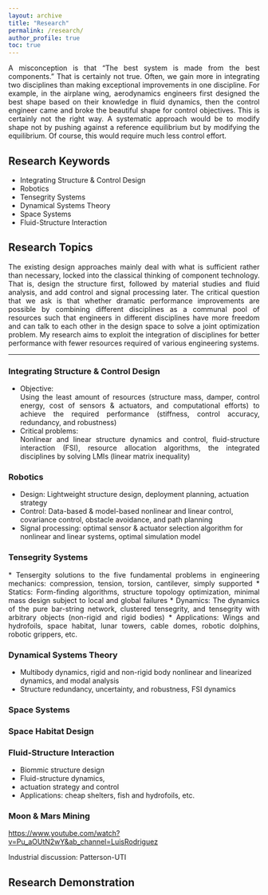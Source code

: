 ```yaml
---
layout: archive
title: "Research"
permalink: /research/
author_profile: true
toc: true
---
```


<div style="text-align: justify"> A misconception is that “The best system is made from the best components.” That is certainly not true. Often, we gain more in integrating two disciplines than making exceptional improvements in one discipline. For example, in the airplane wing, aerodynamics engineers first designed the best shape based on their knowledge in fluid dynamics, then the control engineer came and broke the beautiful shape for control objectives. This is certainly not the right way. A systematic approach would be to modify shape not by pushing against a reference equilibrium but by modifying the 
equilibrium. Of course, this would require much less control effort. </div>

<!--{% include toc %}-->

## Research Keywords
* Integrating Structure & Control Design    
* Robotics
* Tensegrity Systems
* Dynamical Systems Theory    
* Space Systems
* Fluid-Structure Interaction


## Research Topics
<div style="text-align: justify"> The existing design approaches mainly deal with what is sufficient rather than necessary, locked into the classical thinking of component technology. That is, design the structure first, followed by material studies and fluid analysis, and add control and signal processing later. The critical question that we ask is that whether dramatic performance improvements are possible by combining different disciplines as a communal pool of resources such that engineers in different disciplines have more freedom and can talk to each other in the design space to solve a joint optimization problem. My research aims to exploit the integration of disciplines for better performance with fewer resources required of various engineering systems. </div>



-----
### Integrating Structure & Control Design    
* Objective: <div style="text-align: justify"> Using the least amount of resources (structure mass, damper, control energy, cost of sensors & actuators, and computational efforts) to achieve the required performance (stiffness, control accuracy, redundancy, and robustness) </div>
* Critical problems: <div style="text-align: justify"> Nonlinear and linear structure dynamics and control, fluid-structure interaction (FSI), resource allocation algorithms, the integrated disciplines by solving LMIs (linear matrix inequality) </div>

### Robotics
* Design: Lightweight structure design, deployment planning, actuation strategy 
* Control: Data-based & model-based nonlinear and linear control, covariance control, obstacle avoidance, and path planning
* Signal processing: optimal sensor & actuator selection algorithm for nonlinear and linear systems, optimal simulation model


### Tensegrity Systems
<div style="text-align: justify">
* Tensergity solutions to the five fundamental problems in engineering mechanics: compression, tension, torsion, cantilever, simply supported
* Statics: Form-finding algorithms, structure topology optimization,  minimal mass design subject to local and global failures
* Dynamics: The dynamics of the pure bar-string network, clustered tensegrity, and tensegrity with arbitrary objects (non-rigid and rigid bodies)
* Applications: Wings and hydrofoils, space habitat, lunar towers, cable domes, robotic dolphins, robotic grippers, etc.
</div>

### Dynamical Systems Theory
* Multibody dynamics, rigid and non-rigid body nonlinear and linearized dynamics, and modal analysis      
* Structure redundancy, uncertainty, and robustness, FSI dynamics 



### Space Systems

### Space Habitat Design

### Fluid-Structure Interaction
* Biommic structure design
* Fluid-structure dynamics, 
* actuation strategy and control
* Applications: cheap shelters, fish and hydrofoils, etc.   



### Moon & Mars Mining

https://www.youtube.com/watch?v=Pu_aOUtN2wY&ab_channel=LuisRodriguez

Industrial discussion: Patterson-UTI


<!-- <br />
<img align="center" width="800" src="{{ site.url }}/images/rffi/RFF_identification_procedure.png" alt="...">
<br />-->



## Research Demonstration
<!--We are always keen to apply our knowledge to practical applications. Hence we have created several demonstration videos to present our applied research.-->


